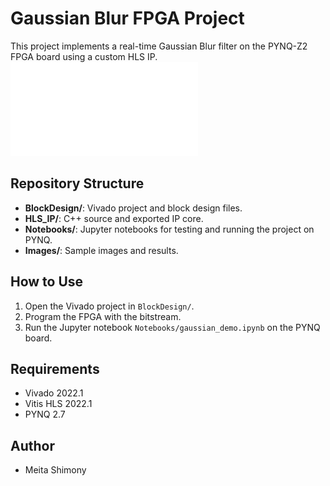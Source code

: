 # Gaussian Blur FPGA Project

This project implements a real-time Gaussian Blur filter on the PYNQ-Z2 FPGA board using a custom HLS IP.
![Block Diagram](images/BlockDesign.pdf)
## Repository Structure
- **BlockDesign/**: Vivado project and block design files.
- **HLS_IP/**: C++ source and exported IP core.
- **Notebooks/**: Jupyter notebooks for testing and running the project on PYNQ.
- **Images/**: Sample images and results.

## How to Use
1. Open the Vivado project in `BlockDesign/`.
2. Program the FPGA with the bitstream.
3. Run the Jupyter notebook `Notebooks/gaussian_demo.ipynb` on the PYNQ board.

## Requirements
- Vivado 2022.1
- Vitis HLS 2022.1
- PYNQ 2.7

## Author
- Meita Shimony
